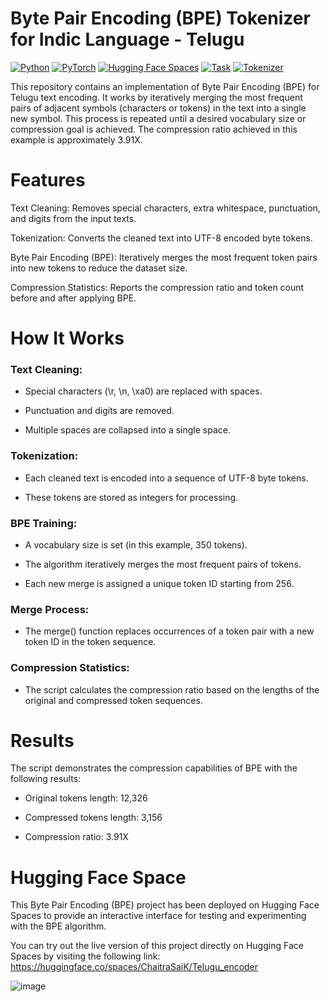 # Byte Pair Encoding (BPE) Tokenizer for Indic Language - Telugu

[![Python](https://img.shields.io/badge/python-3.8%2B-blue.svg)](https://www.python.org/downloads/)
[![PyTorch](https://img.shields.io/badge/PyTorch-%23EE4C2C.svg?style=flat&logo=PyTorch&logoColor=white)](https://pytorch.org/)
[![Hugging Face Spaces](https://img.shields.io/badge/%F0%9F%A4%97%20Hugging%20Face-Spaces-blue)](https://huggingface.co/spaces)
[![Task](https://img.shields.io/badge/Task-NLP-green.svg)](https://github.com/yourusername/repo)
[![Tokenizer](https://img.shields.io/badge/Tokenizer-BPE-orange.svg)](https://github.com/yourusername/repo)



This repository contains an implementation of Byte Pair Encoding (BPE) for Telugu text encoding. It works by iteratively merging the most frequent pairs of adjacent symbols (characters or tokens) in the text into a single new symbol. This process is repeated until a desired vocabulary size or compression goal is achieved. The compression ratio achieved in this example is approximately 3.91X.

# Features
Text Cleaning: Removes special characters, extra whitespace, punctuation, and digits from the input texts.

Tokenization: Converts the cleaned text into UTF-8 encoded byte tokens.

Byte Pair Encoding (BPE): Iteratively merges the most frequent token pairs into new tokens to reduce the dataset size.

Compression Statistics: Reports the compression ratio and token count before and after applying BPE.

# How It Works

### Text Cleaning:

- Special characters (\r, \n, \xa0) are replaced with spaces.

- Punctuation and digits are removed.

- Multiple spaces are collapsed into a single space.

### Tokenization:

- Each cleaned text is encoded into a sequence of UTF-8 byte tokens.

- These tokens are stored as integers for processing.

### BPE Training:

- A vocabulary size is set (in this example, 350 tokens).

- The algorithm iteratively merges the most frequent pairs of tokens.

- Each new merge is assigned a unique token ID starting from 256.

### Merge Process:

- The merge() function replaces occurrences of a token pair with a new token ID in the token sequence.

### Compression Statistics:

- The script calculates the compression ratio based on the lengths of the original and compressed token sequences.

# Results

The script demonstrates the compression capabilities of BPE with the following results:

- Original tokens length: 12,326

- Compressed tokens length: 3,156

- Compression ratio: 3.91X


# Hugging Face Space

This Byte Pair Encoding (BPE) project has been deployed on Hugging Face Spaces to provide an interactive interface for testing and experimenting with the BPE algorithm.

You can try out the live version of this project directly on Hugging Face Spaces by visiting the following link: https://huggingface.co/spaces/ChaitraSaiK/Telugu_encoder

![image](https://github.com/user-attachments/assets/212df83f-f162-4f80-a737-670e100ea306)





